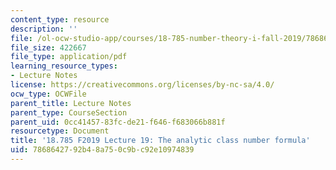 ```yaml
---
content_type: resource
description: ''
file: /ol-ocw-studio-app/courses/18-785-number-theory-i-fall-2019/7868642792b48a750c9bc92e10974839_MIT18_785F19_lec19.pdf
file_size: 422667
file_type: application/pdf
learning_resource_types:
- Lecture Notes
license: https://creativecommons.org/licenses/by-nc-sa/4.0/
ocw_type: OCWFile
parent_title: Lecture Notes
parent_type: CourseSection
parent_uid: 0cc41457-83fc-de21-f646-f683066b881f
resourcetype: Document
title: '18.785 F2019 Lecture 19: The analytic class number formula'
uid: 78686427-92b4-8a75-0c9b-c92e10974839
---
```

